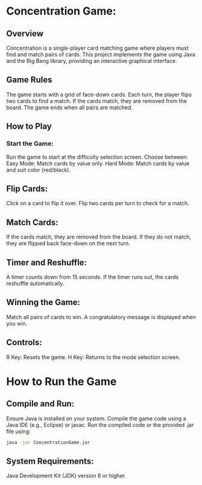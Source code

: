 # Concentration Game:

## Overview
Concentration is a single-player card matching game where players must find and match pairs of cards. This project implements the game using Java and the Big Bang library, providing an interactive graphical interface.

## Game Rules
The game starts with a grid of face-down cards.
Each turn, the player flips two cards to find a match.
If the cards match, they are removed from the board.
The game ends when all pairs are matched.


###
###
###


## How to Play
### Start the Game:

Run the game to start at the difficulty selection screen.
Choose between:
    Easy Mode: Match cards by value only.
    Hard Mode: Match cards by value and suit color (red/black).

## Flip Cards:

Click on a card to flip it over.
Flip two cards per turn to check for a match.

## Match Cards:

If the cards match, they are removed from the board.
If they do not match, they are flipped back face-down on the next turn.

## Timer and Reshuffle:

A timer counts down from 15 seconds.
If the timer runs out, the cards reshuffle automatically.

## Winning the Game:

Match all pairs of cards to win.
A congratulatory message is displayed when you win.

## Controls:

  R Key: Resets the game.
  H Key: Returns to the mode selection screen.

# How to Run the Game
## Compile and Run:

Ensure Java is installed on your system.
Compile the game code using a Java IDE (e.g., Eclipse) or javac.
Run the compiled code or the provided .jar file using:
```bash
java -jar ConcentrationGame.jar
```

## System Requirements:
Java Development Kit (JDK) version 8 or higher.
